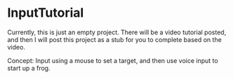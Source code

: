 # InputTutorial
Currently, this is just an empty project. There will be a video tutorial posted, and then I will post this project as a stub for you to complete based on the video.

Concept: Input using a mouse to set a target, and then use voice input to start up a frog.
